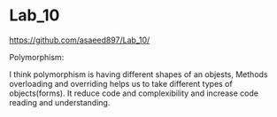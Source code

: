 # Lab_10
https://github.com/asaeed897/Lab_10/



Polymorphism:


I think polymorphism is having different shapes of an objests, Methods overloading and overriding helps us to take different types of objects(forms). It reduce code and complexibility and increase code reading and understanding.
